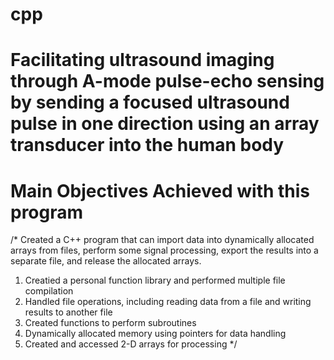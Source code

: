 # cpp 

# Facilitating ultrasound imaging through A-mode pulse-echo sensing by sending a focused ultrasound pulse in one direction using an array transducer into the human body

# Main Objectives Achieved with this program
/*
Created a C++ program that can import data into dynamically allocated
arrays from files, perform some signal processing, export the results into a separate file, and release the allocated
arrays.

1. Creatied a personal function library and performed multiple file compilation
2. Handled file operations, including reading data from a file and writing results to another file
3. Created functions to perform subroutines
4. Dynamically allocated memory using pointers for data handling
5. Created and accessed 2-D arrays for processing
*/
